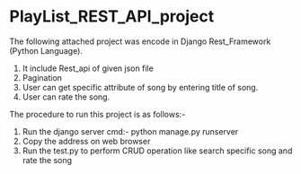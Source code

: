 # PlayList_REST_API_project

The following attached project was encode in Django Rest_Framework (Python Language).
1. It include Rest_api of given json file
2. Pagination
3. User can  get specific attribute of song by entering title of song.
4. User can rate the song.

The procedure to run this project is as follows:-

1. Run the django server cmd:- python manage.py runserver
2. Copy the address on web browser
4. Run the test.py to perform CRUD operation like search specific song and rate the song
